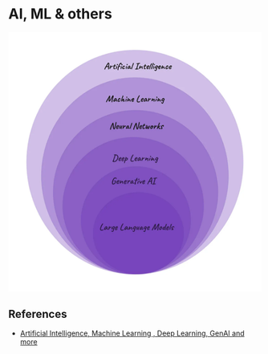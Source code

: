 # AI, ML & others

![alt txt](/images/ai-ml-venn-diagram.png)

## References
* [Artificial Intelligence, Machine Learning , Deep Learning, GenAI and more](https://medium.com/womenintechnology/ai-c3412c5aa0ac)